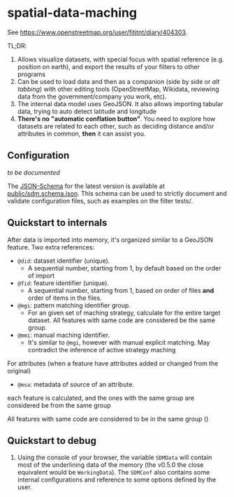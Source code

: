 # spatial-data-maching

See <https://www.openstreetmap.org/user/fititnt/diary/404303>.

TL;DR:
1. Allows visualize datasets, with special focus with spatial reference (e.g. position on earth), and export the results of your filters to other programs
2. Can be used to load data and then as a companion (side by side or _alt tabbing_) with other editing tools (OpenStreetMap, Wikidata, reviewing data from the government/company you work, etc).
3. The internal data model uses GeoJSON. It also allows importing tabular data, trying to auto detect latitude and longitude
4. **There's no "automatic conflation button"**. You need to explore how datasets are related to each other, such as deciding distance and/or attributes in common, **then** it can assist you.

## Configuration
_to be documented_

The [JSON-Schema](https://json-schema.org/) for the latest version is available at [public/sdm.schema.json](public/sdm.schema.json).
This schema can be used to strictly document and validate configuration files, such as examples on the filter tests/.

## Quickstart to internals

After data is imported into memory, it's organized similar to a GeoJSON feature. Two extra references:

- `@did`: dataset identifier (unique).
  - A sequential number, starting from 1, by default based on the order of import
- `@fid`: feature identifier (unique).
  - A sequential number, starting from 1, based on order of files **and** order of items in the files.
- `@mgi`: pattern matching identifier group.
  - For an given set of maching strategy, calculate for the entire target dataset. All features with same code are considered be the same group.
- `@mmi`: manual maching identifier.
  - It's similar to `@mgi`, however with manual explicit matching. May contradict the inference of active strategy maching

For attributes (when a feature have attributes added or changed from the original)
- `@msa`: metadata of source of an attribute.

<!--

```
@mas=opening_hours@(=@did=1@fid=2345|~@did=4@fid=1357)$@fee@(..)$ref:vatin@(...)
Explanation= 
> tag opening_hours
> Igual @tid=2345 (arquivo fonte 1)
> Muito semelhante, mas não idêntico @fid=1357 do @did=4
> tag fee ...
> tag ref:vatin
```
or

@mas=opening_hours@(=1:2345|~=4:1357)$@fee@(..)$ref:vatin@(...)
Explanation= 
> tag opening_hours
> strict same as @fid=2345 from dataset @did=1)
> Muito semelhante, mas não idêntico @fid=1357 do @did=4
> tag fee ...
> tag ref:vatin
```

-->

each feature is calculated, and the ones with the same group are considered be from the same group

All features with same code are considered to be in the same group ()

<!--

@TODO implement these shortcuts to create implicit queries to match objects


## MS "Match Strategy"
### For strict strategy, terms after 2nd // are keys, split by |
//MS//website

//MS//addr:street
//MS//addr:housenumber

//MS//addr:street|addr:housenumber|amenity
//MS//wikidata

### Specify target
...

### Other Ids

@tid
@fid

@did (original dataset Dataset ID)
@fid (original feature ID)
@mgi (pattern matching identifier group; e.g for standard strategy, perfect matches)

@mmi (manual matching / matches not following the standard procedure)

@mdi (matching duplicated id)

@mas (source from an attribute): syntax 
@mas=opening_hours@(=@did=1@fid=2345|~@did=4@fid=1357)$@fee@(..)$ref:vatin@(...)
Explanation= 
> tag opening_hours
> Igual @tid=2345 (arquivo fonte 1)
> Muito semelhante, mas não idêntico @fid=1357 do @did=4
> tag fee ...
> tag ref:vatin

## deploy

ssh://dh_ee2cqp@75.119.207.170/home/dh_ee2cqp/sdm.etica.ai/
ssh dh_ee2cqp@75.119.207.170:/home/dh_ee2cqp/sdm.etica.ai/
-->

## Quickstart to debug

1. Using the console of your browser, the variable `SDMData` will contain most of the underlining data of the memory (the v0.5.0 the close equivalent would be `WorkingData`). The `SDMConf` also contains some internal configurations and reference to some options defined by the user.

<!--


### Overview of data integration tasks
To contextualize data matching, let's divide Data integration from different in 3 big tasks:

1. Schema Matching -> 2. Data Matching -> 3. Data Fusion

**The SDM tool focuses on Data Matching, while providing some support to make easier encode
(e.g write instructions) to help with Schema Matching and Data Fusion.**

**Schema Maching** means that the dataset schema (e.g.
in simplistic terms the name of the fields and the formatting of the values of these fields)
needs to be aligned.
While the formatting and/or cleaning of values may be viable with some automation,
the decision making behind how attributes in one dataset align with another is a very human task.
It's recommended not only you explore the data in each dataset,
but (when available) the documentation explaining the fields of each dataset.

The **Data Maching** is the task of identifying and matching individual records from different datasets that refer to the same real-world entity.
Different levels of specificity between the datasets (e.g. not data errors,
but its schema, the different ontological ways to represent things and how detailed it is) may pose some challenges.
In some cases the point of view (think in the way the schema one dataset is organized) will consider items in other dataset as duplicates or have no way to describe some of its information (such as one schema focused on places have no attributes to describe persons as an dedicated entity).

Finally, **Data Fusion** is the step of getting knowledge back from the result of Data Matching. Unless the intent is to create a composite work with several sources,
this means merge (or do additional steps to review, as far as go out and visit the place to confirm the ground truth) information into one of the source providers of the dataset already focused in the previous step.


-->